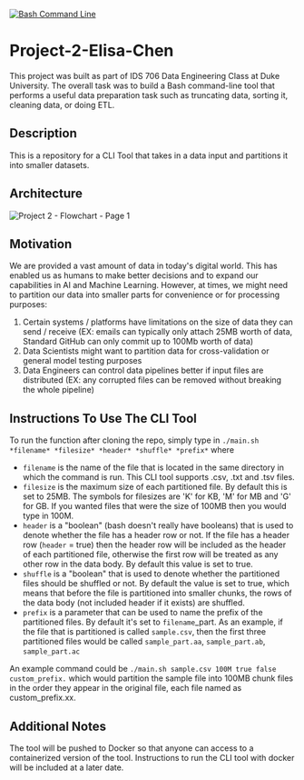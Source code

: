 [![Bash Command Line](https://github.com/nogibjj/Project-2-Elisa-Chen/actions/workflows/manual.yml/badge.svg?branch=main)](https://github.com/nogibjj/Project-2-Elisa-Chen/actions/workflows/manual.yml)
# Project-2-Elisa-Chen
This project was built as part of IDS 706 Data Engineering Class at Duke University. The overall task was to build a Bash command-line tool that performs a useful data preparation task such as truncating data, sorting it, cleaning data, or doing ETL. 

## Description
This is a repository for a CLI Tool that takes in a data input and partitions it into smaller datasets. 

## Architecture
![Project 2 - Flowchart - Page 1](https://user-images.githubusercontent.com/25168588/194604306-d540d269-7d3b-4170-bc5c-71473a65b25a.png)

## Motivation
We are provided a vast amount of data in today's digital world. This has enabled us as humans to make better decisions and to expand our capabilities in AI and Machine Learning. However, at times, we might need to partition our data into smaller parts for convenience or for processing purposes:
1. Certain systems / platforms have limitations on the size of data they can send / receive (EX: emails can typically only attach 25MB worth of data, Standard GitHub can only commit up to 100Mb worth of data)
2. Data Scientists might want to partition data for cross-validation or general model testing purposes
3. Data Engineers can control data pipelines better if input files are distributed (EX: any corrupted files can be removed without breaking the whole pipeline)

## Instructions To Use The CLI Tool
To run the function after cloning the repo, simply type in `./main.sh *filename* *filesize* *header* *shuffle* *prefix*` where
- `filename` is the name of the file that is located in the same directory in which the command is run. This CLI tool supports .csv, .txt and .tsv files. 
- `filesize` is the maximum size of each partitioned file. By default this is set to 25MB. The symbols for filesizes are 'K' for KB, 'M' for MB and 'G' for GB. If you wanted files that were the size of 100MB then you would type in 100M. 
- `header` is a "boolean" (bash doesn't really have booleans) that is used to denote whether the file has a header row or not. If the file has a header row (`header` = true) then the header row will be included as the header of each partitioned file, otherwise the first row will be treated as any other row in the data body. By default this value is set to true.
- `shuffle` is a "boolean" that is used to denote whether the partitioned files should be shuffled or not. By default the value is set to true, which means that before the file is partitioned into smaller chunks, the rows of the data body (not included header if it exists) are shuffled. 
- `prefix` is a parameter that can be used to name the prefix of the partitioned files. By default it's set to `filename`_part. As an example, if the file that is partitioned is called `sample.csv`, then the first three partitioned files would be called `sample_part.aa`, `sample_part.ab`, `sample_part.ac`

An example command could be `./main.sh sample.csv 100M true false custom_prefix.` which would partition the sample file into 100MB chunk files in the order they appear in the original file, each file named as custom_prefix.xx. 

## Additional Notes
The tool will be pushed to Docker so that anyone can access to a containerized version of the tool. Instructions to run the CLI tool with docker will be included at a later date. 
